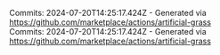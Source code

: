 Commits: 2024-07-20T14:25:17.424Z - Generated via https://github.com/marketplace/actions/artificial-grass
<br>
Commits: 2024-07-20T14:25:17.424Z - Generated via https://github.com/marketplace/actions/artificial-grass
<br>
